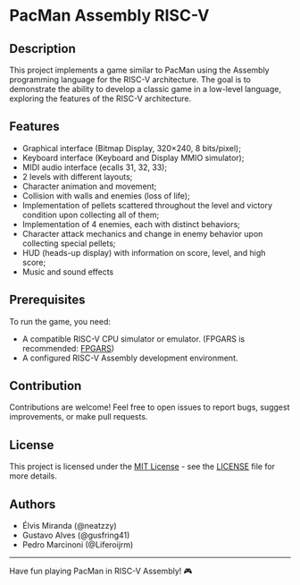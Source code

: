 # PacMan Assembly RISC-V

## Description
This project implements a game similar to PacMan using the Assembly programming language for the RISC-V architecture. The goal is to demonstrate the ability to develop a classic game in a low-level language, exploring the features of the RISC-V architecture.

## Features
- Graphical interface (Bitmap Display, 320×240, 8 bits/pixel);
- Keyboard interface (Keyboard and Display MMIO simulator);
- MIDI audio interface (ecalls 31, 32, 33);
- 2 levels with different layouts;
- Character animation and movement;
- Collision with walls and enemies (loss of life);
- Implementation of pellets scattered throughout the level and victory condition upon collecting all of them;
- Implementation of 4 enemies, each with distinct behaviors;
- Character attack mechanics and change in enemy behavior upon collecting special pellets;
- HUD (heads-up display) with information on score, level, and high score;
- Music and sound effects

## Prerequisites
To run the game, you need:
- A compatible RISC-V CPU simulator or emulator. (FPGARS is recommended: [FPGARS](https://leoriether.github.io/FPGRARS/))
- A configured RISC-V Assembly development environment.

## Contribution
Contributions are welcome! Feel free to open issues to report bugs, suggest improvements, or make pull requests.

## License
This project is licensed under the [MIT License](https://opensource.org/licenses/MIT) - see the [LICENSE](LICENSE) file for more details.

## Authors
- Élvis Miranda (@neatzzy)
- Gustavo Alves (@gusfring41)
- Pedro Marcinoni (@Liferoijrm)

---

Have fun playing PacMan in RISC-V Assembly! 🎮
